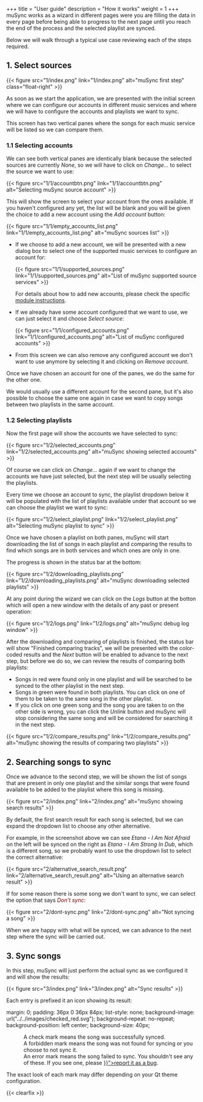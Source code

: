 +++
title = "User guide"
description = "How it works"
weight = 1
+++
muSync works as a wizard in different pages were you are filling the data in every page before being able to progress to the next page until you reach the end of the process and the selected playlist are synced.

Below we will walk through a typical use case reviewing each of the steps required.

## 1. Select sources

{{< figure src="1/index.png" link="1/index.png" alt="muSync first step" class="float-right" >}}

As soon as we start the application, we are presented with the initial screen where we can configure our accounts in different music services and where we will have to configure the accounts and playlists we want to sync.

This screen has two vertical panes where the songs for each music service will be listed so we can compare them.

### 1.1 Selecting accounts

We can see both vertical panes are identically blank because the selected sources are currently _None_, so we will have to click on _Change..._ to select the source we want to use:

{{< figure src="1/1/accountbtn.png" link="1/1/accountbtn.png" alt="Selecting muSync source account" >}}

This will show the screen to select your account from the ones available. If you haven't configured any yet, the list will be blank and you will be given the choice to add a new account using the _Add account_ button:

{{< figure src="1/1/empty_accounts_list.png" link="1/1/empty_accounts_list.png" alt="muSync sources list" >}}

* If we choose to add a new account, we will be presented with a new dialog box to select one of the supported music services to configure an account for:

  {{< figure src="1/1/supported_sources.png" link="1/1/supported_sources.png" alt="List of muSync supported source services" >}}

  For details about how to add new accounts, please check the specific [module instructions](modules).

* If we already have some account configured that we want to use, we can just select it and choose _Select source_:

  {{< figure src="1/1/configured_accounts.png" link="1/1/configured_accounts.png" alt="List of muSync configured accounts" >}}

* From this screen we can also remove any configured account we don't want to use anymore by selecting it and clicking on _Remove account_.

Once we have chosen an account for one of the panes, we do the same for the other one.

We would usually use a different account for the second pane, but it's also possible to choose the same one again in case we want to copy songs between two playlists in the same account.

### 1.2 Selecting playlists

Now the first page will show the accounts we have selected to sync:

{{< figure src="1/2/selected_accounts.png" link="1/2/selected_accounts.png" alt="muSync showing selected accounts" >}}

Of course we can click on _Change..._ again if we want to change the accounts we have just selected, but the next step will be usually selecting the playlists.

Every time we choose an account to sync, the playlist dropdown below it will be populated with the list of playlists available under that account so we can choose the playlist we want to sync:

{{< figure src="1/2/select_playlist.png" link="1/2/select_playlist.png" alt="Selecting muSync playlist to sync" >}}

Once we have chosen a playlist on both panes, muSync will start downloading the list of songs in each playlist and comparing the results to find which songs are in both services and which ones are only in one.

The progress is shown in the status bar at the bottom:

{{< figure src="1/2/downloading_playlists.png" link="1/2/downloading_playlists.png" alt="muSync downloading selected playlists" >}}

At any point during the wizard we can click on the _Logs_ button at the botton which will open a new window with the details of any past or present operation:

{{< figure src="1/2/logs.png" link="1/2/logs.png" alt="muSync debug log window" >}}

After the downloading and comparing of playlists is finished, the status bar will show "Finished comparing tracks", we will be presented with the color-coded results and the _Next_ button will be enabled to advance to the next step, but before we do so, we can review the results of comparing both playlists:

* Songs in red were found only in one playlist and will be searched to be synced to the other playlist in the next step.
* Songs in green were found in both playlists. You can click on one of them to be taken to the same song in the other playlist.
* If you click on one green song and the song you are taken to on the other side is wrong, you can click the _Unlink_ button and muSync will stop considering the same song and will be considered for searching it in the next step.

{{< figure src="1/2/compare_results.png" link="1/2/compare_results.png" alt="muSync showing the results of comparing two playlists" >}}

## 2. Searching songs to sync

Once we advance to the second step, we will be shown the list of songs that are present in only one playlist and the similar songs that were found available to be added to the playlist where this song is missing.

{{< figure src="2/index.png" link="2/index.png" alt="muSync showing search results" >}}

By default, the first search result for each song is selected, but we can expand the dropdown list to choose any other alternative.

For example, in the screenshot above we can see _Etana - I Am Not Afraid_ on the left will be synced on the right as _Etana - I Am Strong In Dub_, which is a different song, so we probably want to use the dropdown list to select the correct alternative:

{{< figure src="2/alternative_search_result.png" link="2/alternative_search_result.png" alt="Using an alternative search result" >}}

If for some reason there is some song we don't want to sync, we can select the option that says _<span style="color:rgb(127,0,0)">Don't sync</span>_:

{{< figure src="2/dont-sync.png" link="2/dont-sync.png" alt="Not syncing a song" >}}

When we are happy with what will be synced, we can advance to the next step where the sync will be carried out.

## 3. Sync songs

In this step, muSync will just perform the actual sync as we configured it and will show the results:

{{< figure src="3/index.png" link="3/index.png" alt="Sync results" >}}

Each entry is prefixed it an icon showing its result: 

margin: 0;
	padding: 36px 0 36px 84px;
	list-style: none;
	background-image: url("../../images/checked_red.svg");
	background-repeat: no-repeat;
	background-position: left center;
	background-size: 40px;

<ul style="list-style: none; margin-left: 2em; padding-left: 0">
<li style="background-image: url('3/success.svg'); background-repeat: no-repeat; background-position: left 50%; padding-left: 1.25em; background-size: 1em">A check mark means the song was successfully synced.</li>
<li style="background-image: url('3/unavailable.svg'); background-repeat: no-repeat; background-position: left 50%; padding-left: 1.25em; background-size: 1em">A forbidden mark means the song was not found for syncing or you choose to not sync it.</li>
<li style="background-image: url('3/failure.svg'); background-repeat: no-repeat; background-position: left 50%; padding-left: 1.25em; background-size: 1em">An error mark means the song failed to sync. You shouldn't see any of these. If you see one, please <a href="{{< relref "bug-report" >}}">report it as a bug</a>.</li>
</ul>

The exact look of each mark may differ depending on your Qt theme configuration.

{{< clearfix >}}

